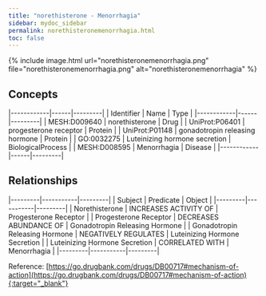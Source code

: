 ```yaml
---
title: "norethisterone - Menorrhagia"
sidebar: mydoc_sidebar
permalink: norethisteronemenorrhagia.html
toc: false 
---
```


{% include image.html url="norethisteronemenorrhagia.png" file="norethisteronemenorrhagia.png" alt="norethisteronemenorrhagia" %}

## Concepts

|------------|------|---------|
| Identifier | Name | Type    |
|------------|------|---------|
| MESH:D009640 | norethisterone | Drug |
| UniProt:P06401 | progesterone receptor | Protein |
| UniProt:P01148 | gonadotropin releasing hormone | Protein |
| GO:0032275 | Luteinizing hormone secretion | BiologicalProcess |
| MESH:D008595 | Menorrhagia | Disease |
|------------|------|---------|

## Relationships

|---------|-----------|---------|
| Subject | Predicate | Object  |
|---------|-----------|---------|
| Norethisterone | INCREASES ACTIVITY OF | Progesterone Receptor |
| Progesterone Receptor | DECREASES ABUNDANCE OF | Gonadotropin Releasing Hormone |
| Gonadotropin Releasing Hormone | NEGATIVELY REGULATES | Luteinizing Hormone Secretion |
| Luteinizing Hormone Secretion | CORRELATED WITH | Menorrhagia |
|---------|-----------|---------|

Reference: [https://go.drugbank.com/drugs/DB00717#mechanism-of-action](https://go.drugbank.com/drugs/DB00717#mechanism-of-action){:target="_blank"}